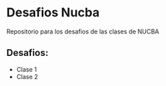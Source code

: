 # Desafios Nucba

Repositorio para los desafios de las clases de NUCBA

## Desafios:

- Clase 1
- Clase 2
